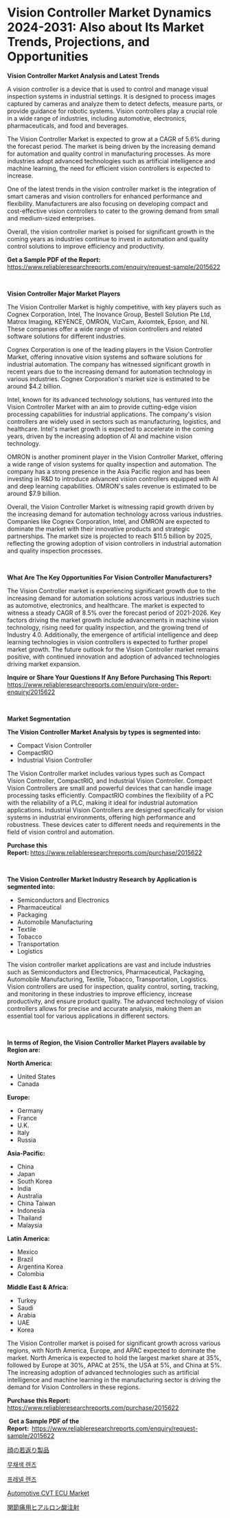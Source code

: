 <p><h1>Vision Controller Market Dynamics 2024-2031: Also about Its Market Trends, Projections, and Opportunities</h1></p><p><strong>Vision Controller Market Analysis and Latest Trends</strong></p>
<p><p>A vision controller is a device that is used to control and manage visual inspection systems in industrial settings. It is designed to process images captured by cameras and analyze them to detect defects, measure parts, or provide guidance for robotic systems. Vision controllers play a crucial role in a wide range of industries, including automotive, electronics, pharmaceuticals, and food and beverages.</p><p>The Vision Controller Market is expected to grow at a CAGR of 5.6% during the forecast period. The market is being driven by the increasing demand for automation and quality control in manufacturing processes. As more industries adopt advanced technologies such as artificial intelligence and machine learning, the need for efficient vision controllers is expected to increase.</p><p>One of the latest trends in the vision controller market is the integration of smart cameras and vision controllers for enhanced performance and flexibility. Manufacturers are also focusing on developing compact and cost-effective vision controllers to cater to the growing demand from small and medium-sized enterprises.</p><p>Overall, the vision controller market is poised for significant growth in the coming years as industries continue to invest in automation and quality control solutions to improve efficiency and productivity.</p></p>
<p><strong>Get a Sample PDF of the Report:&nbsp;</strong> <a href="https://www.reliableresearchreports.com/enquiry/request-sample/2015622">https://www.reliableresearchreports.com/enquiry/request-sample/2015622</a></p>
<p>&nbsp;</p>
<p><strong>Vision Controller Major Market Players</strong></p>
<p><p>The Vision Controller Market is highly competitive, with key players such as Cognex Corporation, Intel, The Inovance Group, Bestell Solution Pte Ltd, Matrox Imaging, KEYENCE, OMRON, VizCam, Axiomtek, Epson, and NI. These companies offer a wide range of vision controllers and related software solutions for different industries.</p><p>Cognex Corporation is one of the leading players in the Vision Controller Market, offering innovative vision systems and software solutions for industrial automation. The company has witnessed significant growth in recent years due to the increasing demand for automation technology in various industries. Cognex Corporation's market size is estimated to be around $4.2 billion.</p><p>Intel, known for its advanced technology solutions, has ventured into the Vision Controller Market with an aim to provide cutting-edge vision processing capabilities for industrial applications. The company's vision controllers are widely used in sectors such as manufacturing, logistics, and healthcare. Intel's market growth is expected to accelerate in the coming years, driven by the increasing adoption of AI and machine vision technology.</p><p>OMRON is another prominent player in the Vision Controller Market, offering a wide range of vision systems for quality inspection and automation. The company has a strong presence in the Asia Pacific region and has been investing in R&D to introduce advanced vision controllers equipped with AI and deep learning capabilities. OMRON's sales revenue is estimated to be around $7.9 billion.</p><p>Overall, the Vision Controller Market is witnessing rapid growth driven by the increasing demand for automation technology across various industries. Companies like Cognex Corporation, Intel, and OMRON are expected to dominate the market with their innovative products and strategic partnerships. The market size is projected to reach $11.5 billion by 2025, reflecting the growing adoption of vision controllers in industrial automation and quality inspection processes.</p></p>
<p>&nbsp;</p>
<p><strong>What Are The Key Opportunities For Vision Controller Manufacturers?</strong></p>
<p><p>The Vision Controller market is experiencing significant growth due to the increasing demand for automation solutions across various industries such as automotive, electronics, and healthcare. The market is expected to witness a steady CAGR of 8.5% over the forecast period of 2021-2026. Key factors driving the market growth include advancements in machine vision technology, rising need for quality inspection, and the growing trend of Industry 4.0. Additionally, the emergence of artificial intelligence and deep learning technologies in vision controllers is expected to further propel market growth. The future outlook for the Vision Controller market remains positive, with continued innovation and adoption of advanced technologies driving market expansion.</p></p>
<p><strong>Inquire or Share Your Questions If Any Before Purchasing This Report:</strong> <a href="https://www.reliableresearchreports.com/enquiry/pre-order-enquiry/2015622">https://www.reliableresearchreports.com/enquiry/pre-order-enquiry/2015622</a></p>
<p>&nbsp;</p>
<p><strong>Market Segmentation</strong></p>
<p><strong>The Vision Controller Market Analysis by types is segmented into:</strong></p>
<p><ul><li>Compact Vision Controller</li><li>CompactRIO</li><li>Industrial Vision Controller</li></ul></p>
<p><p>The Vision Controller market includes various types such as Compact Vision Controller, CompactRIO, and Industrial Vision Controller. Compact Vision Controllers are small and powerful devices that can handle image processing tasks efficiently. CompactRIO combines the flexibility of a PC with the reliability of a PLC, making it ideal for industrial automation applications. Industrial Vision Controllers are designed specifically for vision systems in industrial environments, offering high performance and robustness. These devices cater to different needs and requirements in the field of vision control and automation.</p></p>
<p><strong>Purchase this Report:&nbsp;</strong><a href="https://www.reliableresearchreports.com/purchase/2015622">https://www.reliableresearchreports.com/purchase/2015622</a></p>
<p>&nbsp;</p>
<p><strong>The Vision Controller Market Industry Research by Application is segmented into:</strong></p>
<p><ul><li>Semiconductors and Electronics</li><li>Pharmaceutical</li><li>Packaging</li><li>Automobile Manufacturing</li><li>Textile</li><li>Tobacco</li><li>Transportation</li><li>Logistics</li></ul></p>
<p><p>The vision controller market applications are vast and include industries such as Semiconductors and Electronics, Pharmaceutical, Packaging, Automobile Manufacturing, Textile, Tobacco, Transportation, Logistics. Vision controllers are used for inspection, quality control, sorting, tracking, and monitoring in these industries to improve efficiency, increase productivity, and ensure product quality. The advanced technology of vision controllers allows for precise and accurate analysis, making them an essential tool for various applications in different sectors.</p></p>
<p>&nbsp;</p>
<p><strong>In terms of Region, the Vision Controller Market Players available by Region are:</strong></p>
<p>
    <p> <strong> North America: </strong>
        <ul>
            <li>United States</li>
            <li>Canada</li>
        </ul>
        </p> 
    <p> <strong> Europe: </strong>
        <ul>
            <li>Germany</li>
            <li>France</li>
            <li>U.K.</li>
            <li>Italy</li>
            <li>Russia</li>
        </ul>
        </p> 
    <p> <strong> Asia-Pacific: </strong>
        <ul>
            <li>China</li>
            <li>Japan</li>
            <li>South Korea</li>
            <li>India</li>
            <li>Australia</li>
            <li>China Taiwan</li>
            <li>Indonesia</li>
            <li>Thailand</li>
            <li>Malaysia</li>
        </ul>
        </p> 
    <p> <strong> Latin America: </strong>
        <ul>
            <li>Mexico</li>
            <li>Brazil</li>
            <li>Argentina Korea</li>
            <li>Colombia</li>
        </ul>
        </p> 
    <p> <strong> Middle East & Africa: </strong>
        <ul>
            <li>Turkey</li>
            <li>Saudi</li>
            <li>Arabia</li>
            <li>UAE</li>
            <li>Korea</li>
        </ul>
    </p>
    </p>
<p><p>The Vision Controller market is poised for significant growth across various regions, with North America, Europe, and APAC expected to dominate the market. North America is expected to hold the largest market share at 35%, followed by Europe at 30%, APAC at 25%, the USA at 5%, and China at 5%. The increasing adoption of advanced technologies such as artificial intelligence and machine learning in the manufacturing sector is driving the demand for Vision Controllers in these regions.</p></p>
<p><strong>Purchase this Report: </strong><a href="https://www.reliableresearchreports.com/purchase/2015622">https://www.reliableresearchreports.com/purchase/2015622</a></p>
<p>&nbsp;<strong>Get a Sample PDF of the Report:&nbsp;&nbsp;</strong><a href="https://www.reliableresearchreports.com/enquiry/request-sample/2015622">https://www.reliableresearchreports.com/enquiry/request-sample/2015622</a></p>
<p><strong></strong></p>
<p><p><a href="https://medium.com/@tanyaali3/%E3%83%95%E3%82%A7%E3%82%A4%E3%82%B7%E3%83%A3%E3%83%AB%E3%83%AA%E3%82%B8%E3%83%A5%E3%83%99%E3%83%8D%E3%83%BC%E3%82%B7%E3%83%A7%E3%83%B3%E8%A3%BD%E5%93%81%E3%81%AE%E5%B8%82%E5%A0%B4%E3%82%B7%E3%82%A7%E3%82%A2%E3%81%AE%E9%80%B2%E5%8C%96%E3%81%A8%E5%B8%82%E5%A0%B4%E6%88%90%E9%95%B7%E3%81%AE%E3%83%88%E3%83%AC%E3%83%B3%E3%83%892024%E5%B9%B4-2031%E5%B9%B4-06021eb50869">顔の若返り製品</a></p><p><a href="https://medium.com/@cgj978890309/%EC%95%84%ED%81%AC%EB%A1%9C%EB%A7%A4%ED%8B%B1-%EB%A0%8C%EC%A6%88-%EC%8B%9C%EC%9E%A5-%EC%8B%9C%EC%9E%A5-%EC%A0%90%EC%9C%A0%EC%9C%A8-%EC%8B%9C%EC%9E%A5-%EB%8F%99%ED%96%A5-%EB%B0%8F-%EB%AF%B8%EB%9E%98-%EC%84%B1%EC%9E%A5-%ED%83%90%EC%83%89-42a832950315">무채색 렌즈</a></p><p><a href="https://medium.com/@cgj978890309/%ED%94%84%EB%A0%88%EB%84%AC-%EB%A0%8C%EC%A6%88-%EC%8B%9C%EC%9E%A5-%EB%B3%B4%EA%B3%A0%EC%84%9C%EB%8A%94-%EC%9D%B4-%EC%8B%9C%EC%9E%A5%EC%9D%98-%EC%B5%9C%EC%8B%A0-%ED%8A%B8%EB%A0%8C%EB%93%9C%EC%99%80-%EC%84%B1%EC%9E%A5-%EA%B8%B0%ED%9A%8C%EB%A5%BC-%EB%B3%B4%EC%97%AC%EC%A4%8D%EB%8B%88%EB%8B%A4-4796b23a494d">프레넬 렌즈</a></p><p><a href="https://artistic-helicopter-ca9.notion.site/Automotive-CVT-ECU-Market-Size-and-Growth-Market-Segmentation-Regional-and-Country-Breakdowns-and-596ce5fa756f464eb8bb701bd5d21b1b">Automotive CVT ECU Market</a></p><p><a href="https://medium.com/@tanyaali3/%E9%96%A2%E7%AF%80%E7%97%9B%E3%81%AE%E3%81%9F%E3%82%81%E3%81%AE%E3%83%92%E3%82%A2%E3%83%AB%E3%83%AD%E3%83%B3%E9%85%B8%E6%B3%A8%E5%B0%84%E5%B8%82%E5%A0%B4%E3%81%AF-%E5%B8%82%E5%A0%B4%E3%82%B7%E3%82%A7%E3%82%A2-%E5%B8%82%E5%A0%B4%E3%83%88%E3%83%AC%E3%83%B3%E3%83%89-%E5%B8%82%E5%A0%B4%E6%88%90%E9%95%B7%E3%81%AB%E9%96%A2%E3%81%99%E3%82%8B%E6%83%85%E5%A0%B1%E3%82%92%E6%8F%90%E4%BE%9B%E3%81%97%E3%81%A6%E3%81%84%E3%81%BE%E3%81%99-264991dea137">関節痛用ヒアルロン酸注射</a></p></p>